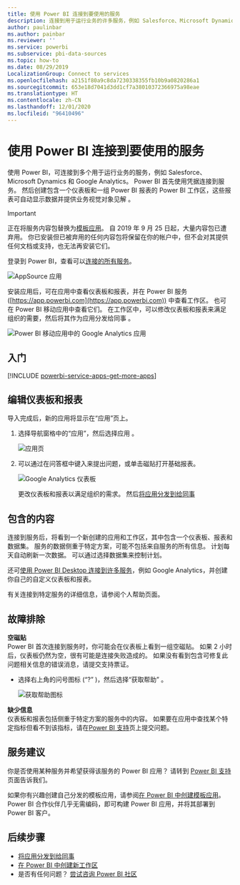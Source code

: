 ```yaml
---
title: 使用 Power BI 连接到要使用的服务
description: 连接到用于运行业务的许多服务，例如 Salesforce、Microsoft Dynamics CRM 和 Google Analytics。
author: paulinbar
ms.author: painbar
ms.reviewer: ''
ms.service: powerbi
ms.subservice: pbi-data-sources
ms.topic: how-to
ms.date: 08/29/2019
LocalizationGroup: Connect to services
ms.openlocfilehash: a2151f80a9c8da7230338355fb10b9a0820286a1
ms.sourcegitcommit: 653e18d7041d3dd1cf7a38010372366975a98eae
ms.translationtype: HT
ms.contentlocale: zh-CN
ms.lasthandoff: 12/01/2020
ms.locfileid: "96410496"
---
```

# <a name="connect-to-the-services-you-use-with-power-bi"></a>使用 Power BI 连接到要使用的服务
使用 Power BI，可连接到多个用于运行业务的服务，例如 Salesforce、Microsoft Dynamics 和 Google Analytics。 Power BI 首先使用凭据连接到服务。 然后创建包含一个仪表板和一组 Power BI 报表的 Power BI 工作区，这些报表可自动显示数据并提供业务视觉对象见解  。

>[!IMPORTANT]
>正在将服务内容包替换为[模板应用](./service-template-apps-overview.md)。 自 2019 年 9 月 25 日起，大量内容包已遭弃用。 你已安装但已被弃用的任何内容包将保留在你的帐户中，但不会对其提供任何文档或支持，也无法再安装它们。

登录到 Power BI，查看可以[连接的所有服务](https://app.powerbi.com/getdata/services)。 

![AppSource 应用](media/service-connect-to-services/overview.png)

安装应用后，可在应用中查看仪表板和报表，并在 Power BI 服务 ([https://app.powerbi.com](https://app.powerbi.com)) 中查看工作区。 也可在 Power BI 移动应用中查看它们。 在工作区中，可以修改仪表板和报表来满足组织的需要，然后将其作为应用分发给同事  。 

![Power BI 移动应用中的 Google Analytics 应用](media/service-connect-to-services/power-bi-service-mobile-app-240.png)

## <a name="get-started"></a>入门
[!INCLUDE [powerbi-service-apps-get-more-apps](../includes/powerbi-service-apps-get-more-apps.md)]

## <a name="edit-the-dashboard-and-reports"></a>编辑仪表板和报表
导入完成后，新的应用将显示在“应用”页上。

1. 选择导航窗格中的“应用”，然后选择应用  。
   
     ![应用页](media/service-connect-to-services/power-bi-service-apps-open-app.png)
2. 可以通过在问答框中键入来提出问题，或单击磁贴打开基础报表。 
   
    ![Google Analytics 仪表板](media/service-connect-to-services/googleanalytics2.png)
   
    更改仪表板和报表以满足组织的需求。 然后[将应用分发到给同事](../collaborate-share/service-create-distribute-apps.md)

## <a name="whats-included"></a>包含的内容
连接到服务后，将看到一个新创建的应用和工作区，其中包含一个仪表板、报表和数据集。 服务的数据侧重于特定方案，可能不包括来自服务的所有信息。 计划每天自动刷新一次数据。 可以通过选择数据集来控制计划。

还可[使用 Power BI Desktop 连接到许多服务](desktop-data-sources.md)，例如 Google Analytics，并创建你自己的自定义仪表板和报表。  

有关连接到特定服务的详细信息，请参阅个人帮助页面。

## <a name="troubleshooting"></a>故障排除
**空磁贴**  
Power BI 首次连接到服务时，你可能会在仪表板上看到一组空磁贴。 如果 2 小时后，仪表板仍然为空，很有可能是连接失败造成的。 如果没有看到包含可修复此问题相关信息的错误消息，请提交支持票证。

* 选择右上角的问号图标 (“?”  )，然后选择“获取帮助”  。
  
    ![获取帮助图标](media/service-connect-to-services/power-bi-service-get-help.png)

**缺少信息**  
仪表板和报表包括侧重于特定方案的服务中的内容。 如果要在应用中查找某个特定指标但看不到该指标，请在[Power BI 支持](https://support.powerbi.com/forums/265200-power-bi)页上提交问题。

## <a name="suggesting-services"></a>服务建议
你是否使用某种服务并希望获得该服务的 Power BI 应用？ 请转到 [Power BI 支持](https://support.powerbi.com/forums/265200-power-bi)页面告诉我们。

如果你有兴趣创建自己分发的模板应用，请参阅[在 Power BI 中创建模板应用](service-template-apps-create.md)。 Power BI 合作伙伴几乎无需编码，即可构建 Power BI 应用，并将其部署到 Power BI 客户。 

## <a name="next-steps"></a>后续步骤
* [将应用分发到给同事](../collaborate-share/service-create-distribute-apps.md)
* [在 Power BI 中创建新工作区](../collaborate-share/service-create-the-new-workspaces.md)
* 是否有任何问题？ [尝试咨询 Power BI 社区](https://community.powerbi.com/)
